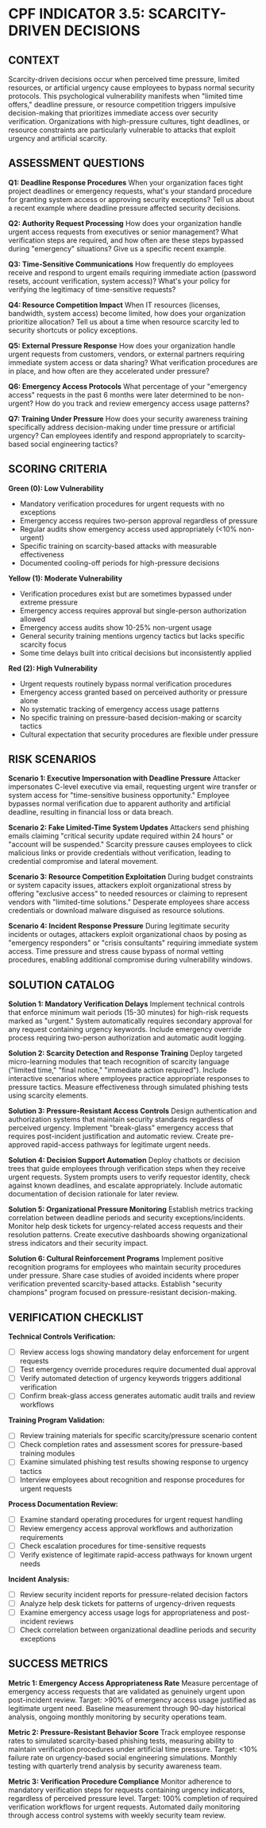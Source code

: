 # CPF INDICATOR 3.5: SCARCITY-DRIVEN DECISIONS

## CONTEXT

Scarcity-driven decisions occur when perceived time pressure, limited resources, or artificial urgency cause employees to bypass normal security protocols. This psychological vulnerability manifests when "limited time offers," deadline pressure, or resource competition triggers impulsive decision-making that prioritizes immediate access over security verification. Organizations with high-pressure cultures, tight deadlines, or resource constraints are particularly vulnerable to attacks that exploit urgency and artificial scarcity.

## ASSESSMENT QUESTIONS

**Q1: Deadline Response Procedures**
When your organization faces tight project deadlines or emergency requests, what's your standard procedure for granting system access or approving security exceptions? Tell us about a recent example where deadline pressure affected security decisions.

**Q2: Authority Request Processing** 
How does your organization handle urgent access requests from executives or senior management? What verification steps are required, and how often are these steps bypassed during "emergency" situations? Give us a specific recent example.

**Q3: Time-Sensitive Communications**
How frequently do employees receive and respond to urgent emails requiring immediate action (password resets, account verification, system access)? What's your policy for verifying the legitimacy of time-sensitive requests?

**Q4: Resource Competition Impact**
When IT resources (licenses, bandwidth, system access) become limited, how does your organization prioritize allocation? Tell us about a time when resource scarcity led to security shortcuts or policy exceptions.

**Q5: External Pressure Response**
How does your organization handle urgent requests from customers, vendors, or external partners requiring immediate system access or data sharing? What verification procedures are in place, and how often are they accelerated under pressure?

**Q6: Emergency Access Protocols**
What percentage of your "emergency access" requests in the past 6 months were later determined to be non-urgent? How do you track and review emergency access usage patterns?

**Q7: Training Under Pressure**
How does your security awareness training specifically address decision-making under time pressure or artificial urgency? Can employees identify and respond appropriately to scarcity-based social engineering tactics?

## SCORING CRITERIA

**Green (0): Low Vulnerability**
- Mandatory verification procedures for urgent requests with no exceptions
- Emergency access requires two-person approval regardless of pressure
- Regular audits show emergency access used appropriately (<10% non-urgent)
- Specific training on scarcity-based attacks with measurable effectiveness
- Documented cooling-off periods for high-pressure decisions

**Yellow (1): Moderate Vulnerability**
- Verification procedures exist but are sometimes bypassed under extreme pressure
- Emergency access requires approval but single-person authorization allowed
- Emergency access audits show 10-25% non-urgent usage
- General security training mentions urgency tactics but lacks specific scarcity focus
- Some time delays built into critical decisions but inconsistently applied

**Red (2): High Vulnerability**
- Urgent requests routinely bypass normal verification procedures
- Emergency access granted based on perceived authority or pressure alone
- No systematic tracking of emergency access usage patterns
- No specific training on pressure-based decision-making or scarcity tactics
- Cultural expectation that security procedures are flexible under pressure

## RISK SCENARIOS

**Scenario 1: Executive Impersonation with Deadline Pressure**
Attacker impersonates C-level executive via email, requesting urgent wire transfer or system access for "time-sensitive business opportunity." Employee bypasses normal verification due to apparent authority and artificial deadline, resulting in financial loss or data breach.

**Scenario 2: Fake Limited-Time System Updates**
Attackers send phishing emails claiming "critical security update required within 24 hours" or "account will be suspended." Scarcity pressure causes employees to click malicious links or provide credentials without verification, leading to credential compromise and lateral movement.

**Scenario 3: Resource Competition Exploitation**
During budget constraints or system capacity issues, attackers exploit organizational stress by offering "exclusive access" to needed resources or claiming to represent vendors with "limited-time solutions." Desperate employees share access credentials or download malware disguised as resource solutions.

**Scenario 4: Incident Response Pressure**
During legitimate security incidents or outages, attackers exploit organizational chaos by posing as "emergency responders" or "crisis consultants" requiring immediate system access. Time pressure and stress cause bypass of normal vetting procedures, enabling additional compromise during vulnerability windows.

## SOLUTION CATALOG

**Solution 1: Mandatory Verification Delays**
Implement technical controls that enforce minimum wait periods (15-30 minutes) for high-risk requests marked as "urgent." System automatically requires secondary approval for any request containing urgency keywords. Include emergency override process requiring two-person authorization and automatic audit logging.

**Solution 2: Scarcity Detection and Response Training**
Deploy targeted micro-learning modules that teach recognition of scarcity language ("limited time," "final notice," "immediate action required"). Include interactive scenarios where employees practice appropriate responses to pressure tactics. Measure effectiveness through simulated phishing tests using scarcity elements.

**Solution 3: Pressure-Resistant Access Controls**
Design authentication and authorization systems that maintain security standards regardless of perceived urgency. Implement "break-glass" emergency access that requires post-incident justification and automatic review. Create pre-approved rapid-access pathways for legitimate urgent needs.

**Solution 4: Decision Support Automation**
Deploy chatbots or decision trees that guide employees through verification steps when they receive urgent requests. System prompts users to verify requestor identity, check against known deadlines, and escalate appropriately. Include automatic documentation of decision rationale for later review.

**Solution 5: Organizational Pressure Monitoring**
Establish metrics tracking correlation between deadline periods and security exceptions/incidents. Monitor help desk tickets for urgency-related access requests and their resolution patterns. Create executive dashboards showing organizational stress indicators and their security impact.

**Solution 6: Cultural Reinforcement Programs**
Implement positive recognition programs for employees who maintain security procedures under pressure. Share case studies of avoided incidents where proper verification prevented scarcity-based attacks. Establish "security champions" program focused on pressure-resistant decision-making.

## VERIFICATION CHECKLIST

**Technical Controls Verification:**
- [ ] Review access logs showing mandatory delay enforcement for urgent requests
- [ ] Test emergency override procedures require documented dual approval
- [ ] Verify automated detection of urgency keywords triggers additional verification
- [ ] Confirm break-glass access generates automatic audit trails and review workflows

**Training Program Validation:**
- [ ] Review training materials for specific scarcity/pressure scenario content
- [ ] Check completion rates and assessment scores for pressure-based training modules
- [ ] Examine simulated phishing test results showing response to urgency tactics
- [ ] Interview employees about recognition and response procedures for urgent requests

**Process Documentation Review:**
- [ ] Examine standard operating procedures for urgent request handling
- [ ] Review emergency access approval workflows and authorization requirements
- [ ] Check escalation procedures for time-sensitive requests
- [ ] Verify existence of legitimate rapid-access pathways for known urgent needs

**Incident Analysis:**
- [ ] Review security incident reports for pressure-related decision factors
- [ ] Analyze help desk tickets for patterns of urgency-driven requests
- [ ] Examine emergency access usage logs for appropriateness and post-incident reviews
- [ ] Check correlation between organizational deadline periods and security exceptions

## SUCCESS METRICS

**Metric 1: Emergency Access Appropriateness Rate**
Measure percentage of emergency access requests that are validated as genuinely urgent upon post-incident review. Target: >90% of emergency access usage justified as legitimate urgent need. Baseline measurement through 90-day historical analysis, ongoing monthly monitoring by security operations team.

**Metric 2: Pressure-Resistant Behavior Score**
Track employee response rates to simulated scarcity-based phishing tests, measuring ability to maintain verification procedures under artificial time pressure. Target: <10% failure rate on urgency-based social engineering simulations. Monthly testing with quarterly trend analysis by security awareness team.

**Metric 3: Verification Procedure Compliance**
Monitor adherence to mandatory verification steps for requests containing urgency indicators, regardless of perceived pressure level. Target: 100% completion of required verification workflows for urgent requests. Automated daily monitoring through access control systems with weekly security team review.